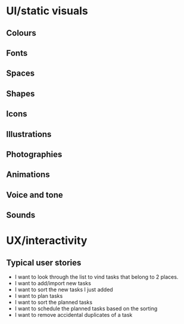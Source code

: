 # UI/static visuals

## Colours

## Fonts

## Spaces

## Shapes

## Icons

## Illustrations

## Photographies

## Animations

## Voice and tone

## Sounds

# UX/interactivity

## Typical user stories

- I want to look through the list to vind tasks that belong to 2 places.
- I want to add/import new tasks
- I want to sort the new tasks I just added
- I want to plan tasks
- I want to sort the planned tasks
- I want to schedule the planned tasks based on the sorting
- I want to remove accidental duplicates of a task